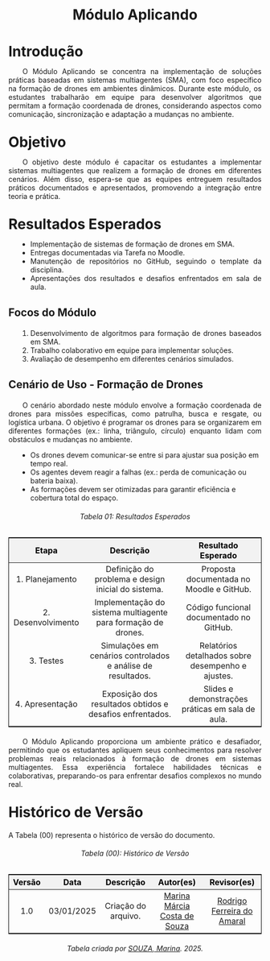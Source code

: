 <!DOCTYPE html>
<html lang="en">
<head>
  <meta charset="UTF-8">
  <meta name="viewport" content="width=device-width, initial-scale=1.0">
  <title>Módulo Aplicando</title>
  <style>
    /* Estilo geral para as tabelas */
    table {
      margin-left: auto;
      margin-right: auto;
      border-collapse: collapse;
      width: 100%;
      max-width: 1200px;
      text-align: center;
      border: 1px solid black;
      font-size: 16px;
      margin-bottom: 20px;
    }

    th, td {
      padding: 8px;
      border: 1px solid black;
    }

    thead th {
      background-color: #f2f2f2;
      color: #000; /* Cor padrão para modo claro */
    }

    /* Alteração para o modo escuro */
    @media (prefers-color-scheme: dark) {
      .tabela-resultados thead th {
        color: #888; /* Cor cinza apenas para os títulos no modo escuro */
      }
    }

    /* Espaçamento adicional para textos abaixo das tabelas */
    .section-text {
      margin-top: 20px;
    }
  </style>
</head>
<body>
  <h1 align="center"><strong>Módulo Aplicando</strong></h1>

  <h1 style="font-weight: bold; margin-bottom: 10px;">Introdução</h1>
  <p align="justify">
    &emsp;&emsp;O Módulo Aplicando se concentra na implementação de soluções práticas baseadas em sistemas multiagentes (SMA), com foco específico na formação de drones em ambientes dinâmicos. Durante este módulo, os estudantes trabalharão em equipe para desenvolver algoritmos que permitam a formação coordenada de drones, considerando aspectos como comunicação, sincronização e adaptação a mudanças no ambiente.
  </p>

  <h1 style="font-weight: bold; margin-top: 30px; margin-bottom: 10px;">Objetivo</h1>
  <p align="justify">
    &emsp;&emsp;O objetivo deste módulo é capacitar os estudantes a implementar sistemas multiagentes que realizem a formação de drones em diferentes cenários. Além disso, espera-se que as equipes entreguem resultados práticos documentados e apresentados, promovendo a integração entre teoria e prática.
  </p>

  <h1 style="font-weight: bold; margin-top: 30px; margin-bottom: 10px;">Resultados Esperados</h1>
  <ul style="text-align: justify; margin-left: 20px;">
    <li>Implementação de sistemas de formação de drones em SMA.</li>
    <li>Entregas documentadas via Tarefa no Moodle.</li>
    <li>Manutenção de repositórios no GitHub, seguindo o template da disciplina.</li>
    <li>Apresentações dos resultados e desafios enfrentados em sala de aula.</li>
  </ul>

  <h2 style="font-weight: bold; margin-top: 30px; margin-bottom: 20px;">Focos do Módulo</h2>
  <ol style="text-align: justify; margin-left: 20px;">
    <li>Desenvolvimento de algoritmos para formação de drones baseados em SMA.</li>
    <li>Trabalho colaborativo em equipe para implementar soluções.</li>
    <li>Avaliação de desempenho em diferentes cenários simulados.</li>
  </ol>

  <h2 style="font-weight: bold; margin-top: 30px; margin-bottom: 20px;">Cenário de Uso - Formação de Drones</h2>
  <p align="justify">
    &emsp;&emsp;O cenário abordado neste módulo envolve a formação coordenada de drones para missões específicas, como patrulha, busca e resgate, ou logística urbana. O objetivo é programar os drones para se organizarem em diferentes formações (ex.: linha, triângulo, círculo) enquanto lidam com obstáculos e mudanças no ambiente.
  </p>
  <ul style="margin-left: 20px;">
    <li>Os drones devem comunicar-se entre si para ajustar sua posição em tempo real.</li>
    <li>Os agentes devem reagir a falhas (ex.: perda de comunicação ou bateria baixa).</li>
    <li>As formações devem ser otimizadas para garantir eficiência e cobertura total do espaço.</li>
  </ul>

  <h6 align="center">Tabela 01: Resultados Esperados</h6>
  <div style="text-align: center;">
    <table class="tabela-resultados">
      <thead>
        <tr>
          <th>Etapa</th>
          <th>Descrição</th>
          <th>Resultado Esperado</th>
        </tr>
      </thead>
      <tbody>
        <tr>
          <td>1. Planejamento</td>
          <td>Definição do problema e design inicial do sistema.</td>
          <td>Proposta documentada no Moodle e GitHub.</td>
        </tr>
        <tr>
          <td>2. Desenvolvimento</td>
          <td>Implementação do sistema multiagente para formação de drones.</td>
          <td>Código funcional documentado no GitHub.</td>
        </tr>
        <tr>
          <td>3. Testes</td>
          <td>Simulações em cenários controlados e análise de resultados.</td>
          <td>Relatórios detalhados sobre desempenho e ajustes.</td>
        </tr>
        <tr>
          <td>4. Apresentação</td>
          <td>Exposição dos resultados obtidos e desafios enfrentados.</td>
          <td>Slides e demonstrações práticas em sala de aula.</td>
        </tr>
      </tbody>
    </table>
  </div>

  <p align="justify" style="margin-top: 20px;">
    &emsp;&emsp;O Módulo Aplicando proporciona um ambiente prático e desafiador, permitindo que os estudantes apliquem seus conhecimentos para resolver problemas reais relacionados à formação de drones em sistemas multiagentes. Essa experiência fortalece habilidades técnicas e colaborativas, preparando-os para enfrentar desafios complexos no mundo real.
  </p>
</body>

<h1 style="font-weight: bold; margin-top: 30px; margin-bottom: 10px;">Histórico de Versão</h1>
  <p align="justify" class="section-text">
  A Tabela (00) representa o histórico de versão do documento.
  </p>

 <h6 align="center">Tabela (00): Histórico de Versão</h6>
  <div style="text-align: center;">
    <table>
      <thead>
        <tr>
          <th>Versão</th>
          <th>Data</th>
          <th>Descrição</th>
          <th>Autor(es)</th>
          <th>Revisor(es)</th>
        </tr>
      </thead>
      <tbody>
        <tr>
          <td>1.0</td>
          <td>03/01/2025</td>
          <td>Criação do arquivo.</td>
          <td><a href="https://github.com/The-Boss-Nina" target="_blank">Marina Márcia Costa de Souza</a></td>
          <td><a href="https://github.com/rodrigoFAmaral" target="_blank">Rodrigo Ferreira do Amaral</a></td>
        </tr>
      </tbody>
    </table>
    <p style="margin-top: 10px; text-align: center;">
      <em>Tabela criada por <a href="https://github.com/The-Boss-Nina" target="_blank">SOUZA, Marina</a>. 2025.</em>
    </p>
  </div>
</body>
</html>
